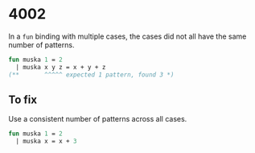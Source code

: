 # 4002

In a `fun` binding with multiple cases, the cases did not all have the same number of patterns.

```sml
fun muska 1 = 2
  | muska x y z = x + y + z
(**       ^^^^^ expected 1 pattern, found 3 *)
```

## To fix

Use a consistent number of patterns across all cases.

```sml
fun muska 1 = 2
  | muska x = x + 3
```
